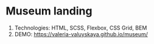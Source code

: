 # Museum landing 
1. Technologies: HTML, SCSS, Flexbox, CSS Grid, BEM
2. DEMO: https://valeria-valuyskaya.github.io/museum/
